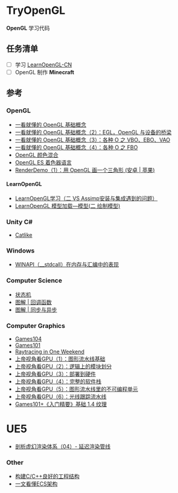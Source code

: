 # TryOpenGL

**OpenGL** 学习代码

## 任务清单

- [ ] 学习 [LearnOpenGL-CN](https://github.com/LearnOpenGL-CN)
- [ ] OpenGL 制作 **Minecraft**

## 参考

### OpenGL

- [一看就懂的 OpenGL 基础概念](https://mp.weixin.qq.com/s/XNiDto9ABfTCCpptDktHng)
- [一看就懂的 OpenGL 基础概念（2）：EGL，OpenGL 与设备的桥梁](https://mp.weixin.qq.com/s/ob9UID8xDazxcnYm_-dY8A)
- [一看就懂的 OpenGL 基础概念（3）：各种 O 之 VBO、EBO、VAO](https://mp.weixin.qq.com/s/KYj4H1BhGd9YmhLHjIinbw)
- [一看就懂的 OpenGL 基础概念（4）：各种 O 之 FBO](https://mp.weixin.qq.com/s/6AUoejRK0GOVsLzWV-w5kw)
- [OpenGL 颜色混合](https://mp.weixin.qq.com/s/mpj8_i71wbswRPtJp2r4cw)
- [OpenGL ES 着色器语言](https://mp.weixin.qq.com/s/qWr999OHV6s3wIVbuZjqwQ)
- [RenderDemo（1）：用 OpenGL 画一个三角形 (安卓 | 苹果)](https://mp.weixin.qq.com/s/b-nFCBMf-oaayyG8a86mgw) 

#### LearnOpenGL

- [LearnOpenGL学习（二 VS Assimp安装与集成遇到的问题）](https://zhuanlan.zhihu.com/p/539375282)
- [LearnOpenGL 模型加载—模型(二 绘制模型)](https://blog.csdn.net/xiji333/article/details/115271048)

### Unity C#

- [Catlike](https://catlikecoding.com/unity/tutorials/)

### Windows

- [WINAPI（__stdcall）在内存与汇编中的表现](https://zhuanlan.zhihu.com/p/600478828)

### Computer Science

- [状态机](https://www.jianshu.com/p/403f750e1d3a)
- [图解 | 回调函数](https://mp.weixin.qq.com/s/vOKJT1k3dhESwqBdncR-sQ)
- [图解 | 同步与异步](https://mp.weixin.qq.com/s/xARtnqFQmi-Hzw01m__KQA)

### Computer Graphics

- [Games104](https://games104.boomingtech.com/sc/)
- [Games101](http://games-cn.org/intro-graphics/)
- [Raytracing in One Weekend](https://github.com/RayTracing/raytracing.github.io)
- [上帝视角看GPU（1）：图形流水线基础](https://www.bilibili.com/video/BV1P44y1V7bu)
- [上帝视角看GPU（2）：逻辑上的模块划分](https://www.bilibili.com/video/BV1xF411g7Z9)
- [上帝视角看GPU（3）：部署到硬件](https://www.bilibili.com/video/BV1u3411M72A)
- [上帝视角看GPU（4）：完整的软件栈](https://www.bilibili.com/video/BV1QT4y1r7Vq)
- [上帝视角看GPU（5）：图形流水线里的不可编程单元](https://www.bilibili.com/video/BV1dL4y1c789)
- [上帝视角看GPU（6）：光线跟踪流水线](https://www.bilibili.com/video/BV1AF41157Md)
- [Games101+《入门精要》基础 1.4 纹理](https://zhuanlan.zhihu.com/p/366103244)

# UE5

- [剖析虚幻渲染体系（04）- 延迟渲染管线](https://www.cnblogs.com/timlly/p/14732412.html#4232-tiled-based-deferred-renderingtbdr)
### Other

- [构建C/C++良好的工程结构](https://zhuanlan.zhihu.com/p/59450618)
- [一文看懂ECS架构](https://zhuanlan.zhihu.com/p/618971664)
